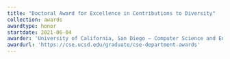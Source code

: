 ```yaml
---
title: "Doctoral Award for Excellence in Contributions to Diversity"
collection: awards
awardtype: honor
startdate: 2021-06-04
awarder: 'University of California, San Diego — Computer Science and Engineering Department'
awardurl: 'https://cse.ucsd.edu/graduate/cse-department-awards'
---
```

